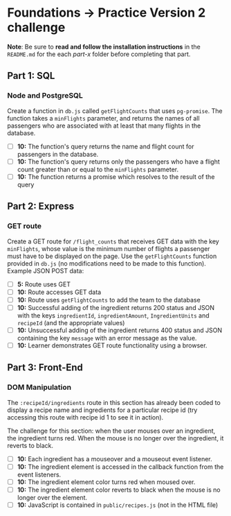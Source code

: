 # Foundations -> Practice Version 2 challenge

__Note__: Be sure to __read and follow the installation instructions__ in the `README.md` for the each *part-x* folder before completing that part.

## Part 1: SQL

### Node and PostgreSQL

Create a function in `db.js` called `getFlightCounts` that uses `pg-promise`. The function takes a `minFlights` parameter, and returns the names of all passengers who are associated with at least that many flights in the database.

  - [ ] __10:__ The function's query returns the name and flight count for passengers in the database.
  - [ ] __10:__ The function's query returns only the passengers who have a flight count greater than or equal to the `minFlights` parameter.
  - [ ] __10:__ The function returns a promise which resolves to the result of the query

## Part 2: Express

### GET route
Create a GET route for `/flight_counts` that receives GET data with the key `minFlights`, whose value is the minimum number of flights a passenger must have to be displayed on the page. Use the `getFlightCounts` function provided in `db.js` (no modifications need to be made to this function). Example JSON POST data:

- [ ] __5:__ Route uses GET
- [ ] __10:__ Route accesses GET data
- [ ] __10:__ Route uses `getFlightCounts` to add the team to the database
- [ ] __10:__ Successful adding of the ingredient returns 200 status and JSON with the keys `ingredientId`, `ingredientAmount`, `IngredientUnits` and `recipeId` (and the appropriate values)
- [ ] __10:__ Unsuccessful adding of the ingredient returns 400 status and JSON containing the key `message` with an error message as the value.
- [ ] __10:__ Learner demonstrates GET route functionality using a browser.

## Part 3: Front-End

### DOM Manipulation
The `:recipeId/ingredients` route in this section has already been coded to display a recipe name and ingredients for a particular recipe id (try accessing this route with recipe id 1 to see it in action).

The challenge for this section: when the user mouses over an ingredient, the ingredient turns red. When the mouse is no longer over the ingredient, it reverts to black.

- [ ] __10:__ Each ingredient has a mouseover and a mouseout event listener.
- [ ] __10:__ The ingredient element is accessed in the callback function from the event listeners.
- [ ] __10:__ The ingredient element color turns red when moused over.
- [ ] __10:__ The ingredient element color reverts to black when the mouse is no longer over the element.
- [ ] __10:__ JavaScript is contained in `public/recipes.js` (not in the HTML file)
